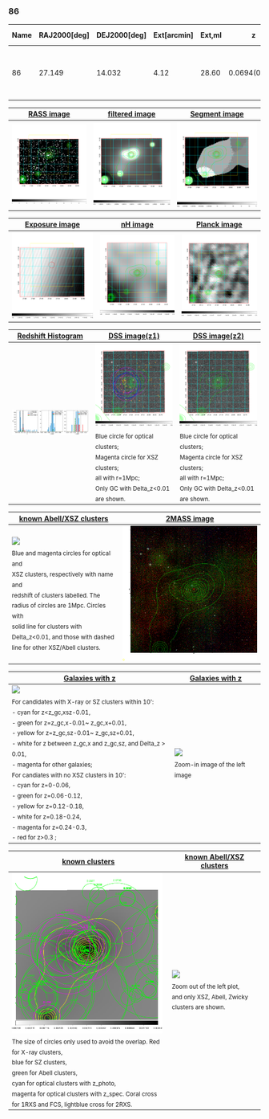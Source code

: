<div STYLE="page-break-after: always;"></div>

### 86

|Name|RAJ2000[deg]|DEJ2000[deg] |Ext[arcmin]| Ext,ml | z | z_src| C|GC(XSZ,Delta_z<0.01)| GC(OPT,Delta_z<0.01)|GC| R_sig[arcmin] | R500[arcmin] | R500[Mpc]| CRsig[c/s] | CR500[c/s] |L500[1E44 erg/s]|F500[1E-12 erg/s/cm^2]| M500[1E14 Msun]|Tx[keV]|Cnt_sig|Beta|Rc[arcmin]|Comment|Alias|
|---|---|---|---|---|---|------|---|--------|---------|----------|---|---|---|---|---|---|---|---|---|---|---|---|---|---|
|86| 27.149| 14.032| 4.12| 28.60| 0.0694(0.005)| z1, z_xsz| B| L03| -| A, C, F20, L03, N, SPI, SWXCS, W| 12.212| 8.935| 0.711| 0.133(0.037)| 0.127(0.035)| 0.255(0.042)| 2.177(0.361)| 1.09(0.09)| 2.31(0.12)| 59.0| 0.615(-0.084+0.178)| 2.740(-0.905+1.503)| -| t205|

|[RASS image](../image/86/86_img.pdf)|[filtered image](../image/86/86_fil.pdf)|[Segment image](../image/86/86_seg.pdf)|
|-------------------|--------------------|-------------------|
| <img src="../image/86/86_img.png" width="300">  | <img src="../image/86/86_fil.png" width="300">   | <img src="../image/86/86_seg.png" width="300">  |

|[Exposure image](../image/86/86_mex.pdf)| [nH image](../image/86/86_nh.pdf)| [Planck image](../image/86/86_p.pdf)|
|-------------------|--------------------|-------------------|
|<img src="../image/86/86_mex.png" width="300">   | <img src="../image/86/86_nh.png" width="300">    | <img src="../image/86/86_p.png" width="300"> |

|[Redshift Histogram](../image/86/86_zg.pdf) | [DSS image(z1)](../image/86/86_dss_z1.pdf)      |  [DSS image(z2)](../image/86/86_dss_z2.pdf)    |
|-------------------|--------------------|-------------------|
|<img src="../image/86/86_zg.png" width="300"> |<img src="../image/86/86_dss_z1.png" width="300"> <sub><br>Blue circle for optical clusters; <br>Magenta circle for XSZ clusters; <br>all with r=1Mpc; <br>Only GC with Delta_z<0.01 are shown. </sub>| <img src="../image/86/86_dss_z2.png" width="300"><sub><br>Blue circle for optical clusters; <br>Magenta circle for XSZ clusters; <br>all with r=1Mpc; <br>Only GC with Delta_z<0.01 are shown. </sub> |

|[known Abell/XSZ clusters](../image/86/86_m.pdf) | [2MASS image](../image/86/86_2mass.pdf)      |
|-------------------|-------------------|
|<img src=../image/86/86_m.png width="300"> <br><sub>Blue and magenta circles for optical and <br>XSZ clusters, respectively with name and <br>redshift of clusters labelled. The <br>radius of circles are 1Mpc. Circles with <br>solid line for clusters with <br>Delta_z<0.01, and those with dashed <br>line for other XSZ/Abell clusters.        </sub>|<img src="../image/86/86_2mass.png" width="300">  |

|[Galaxies with z](../image/86/86_opt_ned.pdf) |[Galaxies with z](../image/86/86_opt_ned_zoom.pdf) |
|-------------------|-------------------|
| <img src=../image/86/86_opt_ned.png width="300"> <br><sub> For candidates with X-ray or SZ clusters within 10': <br> - cyan for z<z_gc,xsz-0.01, <br> - green for z=z_gc,x-0.01~ z_gc,x+0.01, <br> - yellow for z=z_gc,sz-0.01~ z_gc,sz+0.01, <br> - white for z between z_gc,x and z_gc,sz, and Delta_z > 0.01, <br> - magenta for other galaxies; <br>For candiates with no XSZ clusters in 10': <br> - cyan for z=0-0.06, <br> - green for z=0.06-0.12, <br> - yellow for z=0.12-0.18, <br> - white for z=0.18-0.24, <br> - magenta for z=0.24-0.3, <br> - red for z>0.3 ;  </sub>|<img src=../image/86/86_opt_ned_zoom.png width="300">  <br><sub> Zoom-in image of the left image</sub>|

|[known clusters](../image/86/86_gc.pdf) |[known Abell/XSZ clusters](../image/86/86_gc_large.pdf) |
|-------------------|-------------------|
| <img src=../image/86/86_gc.png width="300"> <br><sub> The size of circles only used to avoid the overlap. Red for X-ray clusters, <br> blue for SZ clusters, <br> green for Abell clusters, <br> cyan for optical clusters with z_photo, <br> magenta for optical clusters with z_spec. Coral cross for 1RXS and FCS, lightblue cross for 2RXS. </sub>|<img src=../image/86/86_gc_large.png width="300"> <br><sub> Zoom out of the left plot, <br> and only XSZ, Abell, Zwicky clusters are shown. </sub> |



